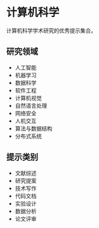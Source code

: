 # 计算机科学

计算机科学学术研究的优秀提示集合。

## 研究领域
- 人工智能
- 机器学习
- 数据科学
- 软件工程
- 计算机视觉
- 自然语言处理
- 网络安全
- 人机交互
- 算法与数据结构
- 分布式系统

## 提示类别
- 文献综述
- 研究提案
- 技术写作
- 代码文档
- 实验设计
- 数据分析
- 论文评审